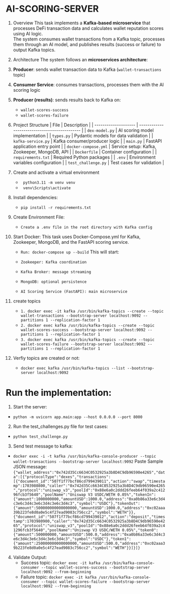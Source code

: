 # AI-SCORING-SERVER

1.  Overview
This task implements a **Kafka-based microservice** that processes DeFi transaction data and calculates wallet reputation scores using AI logic.  
The system consumes wallet transactions from a Kafka topic, processes them through an AI model, and publishes results (success or failure) to output Kafka topics.  

2.  Architecture
The system follows an **microservices architecture**:

1. **Producer**: sends wallet transaction data to Kafka (`wallet-transactions` topic)  
2. **Consumer Service**:  consumes transactions, processes them with the AI scoring logic  
3. **Producer (results)**: sends results back to Kafka on:  
   - `wallet-scores-success` 
   - `wallet-scores-failure`

3.  Project Structure
      | File                 | Description                                   |
      | -------------------- | --------------------------------------------- |
      | `dex-model.py`       | AI scoring model implementation               |
      | `types.py`           | Pydantic models for data validation           |
      | `kafka-service.py`   | Kafka consumer/producer logic                 |
      | `main.py`            | FastAPI application entry point               |
      | `docker-compose.yml` | Service setup: Kafka, Zookeeper, MongoDB, API |
      | `Dockerfile`         | Container configuration                       |
      | `requirements.txt`   | Required Python packages                      |
      | `.env`               | Environment variables configuration           |
      | `test_challenge.py`  | Test cases for validation                     |


4. Create and activate a virtual environment
    - ` python3.11 -m venv venv`
    - ` venv\Scripts\activate`

5. Install dependencies: 
    - `pip install -r requirements.txt`

6. Create Environment File: 
    - `Create a .env file in the root directory with Kafka config`

7. Start Docker: This task uses Docker-Compose.yml for Kafka, Zookeeper, MongoDB, and the FastAPI scoring service.
    - `Run: docker-compose up --build`
    This will start:
    
    - `Zookeeper: Kafka coordination`
   -  `Kafka Broker: message streaming`
   -  `MongoDB: optional persistence`
   -  `AI Scoring Service (FastAPI): main microservice`

8. create topics 
   - `1. docker exec -it kafka /usr/bin/kafka-topics --create --topic wallet-transactions --bootstrap-server localhost:9092 --partitions 1 --replication-factor 1`
   - `2. docker exec kafka /usr/bin/kafka-topics --create --topic wallet-scores-success --bootstrap-server localhost:9092 --partitions 1 --replication-factor 1`
   - `3. docker exec kafka /usr/bin/kafka-topics --create --topic wallet-scores-failure --bootstrap-server localhost:9092 --partitions 1 --replication-factor 1`
  
9. Verfiy topics are created or not:
   - `docker exec kafka /usr/bin/kafka-topics --list --bootstrap-server localhost:9092`

# Run the implementation: 
1. Start the server:
  - `python -m uvicorn app.main:app --host 0.0.0.0 --port 8000`
2. Run the test_challenges.py file for test cases:
  - `python test_challenge.py`
3. Send test message to kafka:
  - `docker exec -i -t kafka /usr/bin/kafka-console-producer --topic wallet-transactions --bootstrap-server localhost:9092`
   Paste Sample JSON message:
`{"wallet_address":"0x742d35Cc6634C0532925a3b8D4C9db96590e4265","data":[{"protocolType":"dexes","transactions":[{"document_id":"507f1f77bcf86cd799439011","action":"swap","timestamp":1703980800,"caller":"0x742d35Cc6634C0532925a3b8D4C9db96590e4265","protocol":"uniswap_v3","poolId":"0x88e6a0c2ddd26feeb64f039a2c41296fcb3f5640","poolName":"Uniswap V3 USDC/WETH 0.05%","tokenIn":{"amount":1000000000,"amountUSD":1000.0,"address":"0xa0b86a33e6c3d4c3e6c3d4c3e6c3d4c3e6c3d4c3","symbol":"USDC"},"tokenOut":{"amount":500000000000000000,"amountUSD":1000.0,"address":"0xc02aaa39b223fe8d0a0e5c4f27ead9083c756cc2","symbol":"WETH"}},{"document_id":"507f1f77bcf86cd799439012","action":"deposit","timestamp":1703980900,"caller":"0x742d35Cc6634C0532925a3b8D4C9db96590e4265","protocol":"uniswap_v3","poolId":"0x88e6a0c2ddd26feeb64f039a2c41296fcb3f5640","poolName":"Uniswap V3 USDC/WETH 0.05%","token0":{"amount":500000000,"amountUSD":500.0,"address":"0xa0b86a33e6c3d4c3e6c3d4c3e6c3d4c3e6c3d4c3","symbol":"USDC"},"token1":{"amount":250000000000000000,"amountUSD":500.0,"address":"0xc02aaa39b223fe8d0a0e5c4f27ead9083c756cc2","symbol":"WETH"}}]}]}`

4. Validate Output:
   - Success topic: `docker exec -it kafka /usr/bin/kafka-console-consumer --topic wallet-scores-success --bootstrap-server localhost:9092 --from-beginning`
   - Failure topic: `docker exec -it kafka /usr/bin/kafka-console-consumer --topic wallet-scores-failure --bootstrap-server localhost:9092 --from-beginning`

   


    
    
